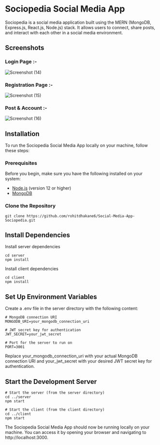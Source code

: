 # Sociopedia Social Media App

Sociopedia is a social media application built using the MERN (MongoDB, Express.js, React.js, Node.js) stack. It allows users to connect, share posts, and interact with each other in a social media environment.

## Screenshots
### Login Page :-

![Screenshot (14)](https://github.com/rohitdhakane6/Social-Media-App-Sociopedia/assets/109848812/c42c49c9-bd11-4848-b60c-517fac5797c3)

### Registration Page :-
![Screenshot (15)](https://github.com/rohitdhakane6/Social-Media-App-Sociopedia/assets/109848812/4b253de0-5231-4265-bb75-f47971af2b32)

### Post & Account :-
![Screenshot (16)](https://github.com/rohitdhakane6/Social-Media-App-Sociopedia/assets/109848812/9c3625e9-c4e9-4269-94e3-f06bd8375efe)

## Installation

To run the Sociopedia Social Media App locally on your machine, follow these steps:

### Prerequisites

Before you begin, make sure you have the following installed on your system:

- [Node.js](https://nodejs.org/) (version 12 or higher)
- [MongoDB](https://www.mongodb.com/)

### Clone the Repository

```
git clone https://github.com/rohitdhakane6/Social-Media-App-Sociopedia.git
```

## Install Dependencies

Install server dependencies
```
cd server
npm install
```

Install client dependencies
```
cd client
npm install
```
## Set Up Environment Variables

Create a .env file in the server directory with the following content:
```
# MongoDB connection URI
MONGODB_URI=your_mongodb_connection_uri

# JWT secret key for authentication
JWT_SECRET=your_jwt_secret

# Port for the server to run on
PORT=3001
```

Replace your_mongodb_connection_uri with your actual MongoDB connection URI and your_jwt_secret with your desired JWT secret key for authentication.

## Start the Development Server
```
# Start the server (from the server directory)
cd ../server
npm start

# Start the client (from the client directory)
cd ../client
npm start
```
The Sociopedia Social Media App should now be running locally on your machine. You can access it by opening your browser and navigating to http://localhost:3000.

